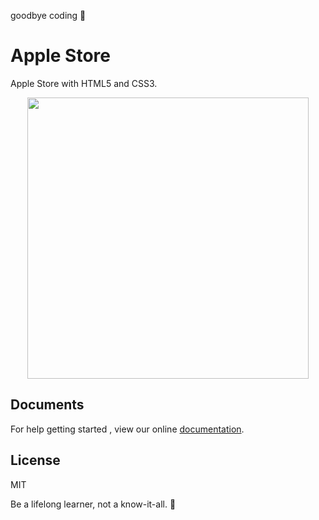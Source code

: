 goodbye coding 👋
# Apple Store

Apple Store with HTML5 and CSS3.

<p align="center">
<img src="https://github.com/cuongw/apple-store-theme/blob/master/img/ezgif.com-video-to-gif.gif" width="450"/>
</p>

## Documents

For help getting started , view our online [documentation](https://www.w3schools.com/).

## License

MIT


<!-- INSPIRATIONAL_QUOTE_START -->
Be a lifelong learner, not a know-it-all.
🦄
<!-- INSPIRATIONAL_QUOTE_END -->
